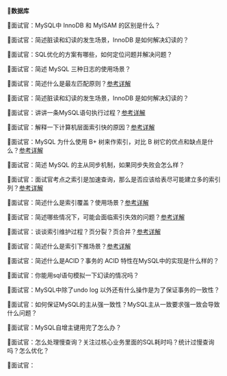 👯**数据库**

📝面试官：MySQL中 InnoDB 和 MylSAM 的区别是什么？

📝面试官：简述脏读和幻读的发生场景，InnoDB 是如何解决幻读的？ 

📝面试官：SQL优化的方案有哪些，如何定位问题并解决问题？

📝面试官：简述 MySQL 三种日志的使用场景？

📝面试官：简述什么是最左匹配原则？[参考详解](https://mp.weixin.qq.com/s/2jC8AwsH8cpk8T23tN0bgg)

📝面试官：简述脏读和幻读的发生场景，InnoDB 是如何解决幻读的？

📝面试官：讲讲一条MySQL语句执行过程？[参考详解](https://mp.weixin.qq.com/s/AWnbIT1wf7EXsJ1fEwJu8Q)

📝面试官：解释一下计算机层面索引快的原因？[参考详解](https://mp.weixin.qq.com/s/4cR5hB5wB55atX5xRBboBQ)

📝面试官：MySQL 为什么使用 B+ 树来作索引，对比 B 树它的优点和缺点是什么？[参考详解](https://mp.weixin.qq.com/s/4cR5hB5wB55atX5xRBboBQ)

📝面试官：简述 MySQL 的主从同步机制，如果同步失败会怎么样？

📝面试官：面试官考点之索引是加速查询，那么是否应该给表尽可能建立多的索引列？[参考详解](https://mp.weixin.qq.com/s/4cR5hB5wB55atX5xRBboBQ)

📝面试官：简述什么是索引覆盖？使用场景？[参考详解](https://mp.weixin.qq.com/s/2jC8AwsH8cpk8T23tN0bgg)

📝面试官：简述哪些情况下，可能会面临索引失效的问题？[参考详解](https://mp.weixin.qq.com/s/2jC8AwsH8cpk8T23tN0bgg)

📝面试官：谈谈索引维护过程？页分裂？页合并？[参考详解](https://mp.weixin.qq.com/s/2jC8AwsH8cpk8T23tN0bgg)

📝面试官：简述什么是索引下推场景？[参考详解](https://mp.weixin.qq.com/s/2jC8AwsH8cpk8T23tN0bgg)

📝面试官：简述什么是ACID？事务的 ACID 特性在MySQL中的实现是什么样的？

📝面试官：你能用sql语句模拟一下幻读的情况吗？

📝面试官：MySQL中除了undo log 以外还有什么操作是为了保证事务的一致性？

📝面试官：如何保证MySQL的主从强一致性？MySQL主从一致要求强一致会导致什么问题？

📝面试官：MySQL自增主键用完了怎么办？

📝面试官：怎么处理慢查询？关注过核心业务里面的SQL耗时吗？统计过慢查询吗？怎么优化？

📝面试官：
